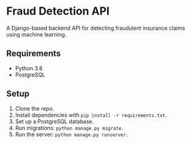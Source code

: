 # Fraud Detection API

A Django-based backend API for detecting fraudulent insurance claims using machine learning.

## Requirements
- Python 3.8
- PostgreSQL

## Setup
1. Clone the repo.
2. Install dependencies with `pip install -r requirements.txt`.
3. Set up a PostgreSQL database.
4. Run migrations: `python manage.py migrate`.
5. Run the server: `python manage.py runserver`.
